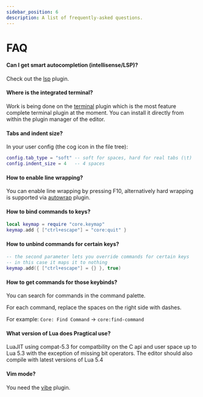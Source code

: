 ```yaml
---
sidebar_position: 6
description: A list of frequently-asked questions.
---
```


# FAQ

#### Can I get smart autocompletion (intellisense/LSP)?

Check out the [lsp] plugin.

#### Where is the integrated terminal?

Work is being done on the [terminal] plugin which is the most feature complete
terminal plugin at the moment. You can install it directly from within
the plugin manager of the editor.

#### Tabs and indent size?

In your user config (the cog icon in the file tree):

```lua
config.tab_type = "soft" -- soft for spaces, hard for real tabs (\t)
config.indent_size = 4   -- 4 spaces
```

#### How to enable line wrapping?

You can enable line wrapping by pressing F10, alternatively hard wrapping is
supported via [autowrap] plugin.

#### How to bind commands to keys?

```lua
local keymap = require "core.keymap"
keymap.add { ["ctrl+escape"] = "core:quit" }
```

#### How to unbind commands for certain keys?

```lua
-- the second parameter lets you override commands for certain keys
-- in this case it maps it to nothing
keymap.add({ ["ctrl+escape"] = {} }, true)
```

#### How to get commands for those keybinds?

You can search for commands in the command palette.

For each command, replace the spaces on the right side with dashes.

For example: `Core: Find Command` → `core:find-command`

#### What version of Lua does Pragtical use?

LuaJIT using compat-5.3 for compatbility on the C api and user space
up to Lua 5.3 with the exception of missing bit operators. The editor
should also compile with latest versions of Lua 5.4

#### Vim mode?

You need the [vibe] plugin.


[lsp]:                  https://github.com/pragtical/lsp
[terminal]:             https://github.com/pragtical/terminal
[autowrap]:             https://github.com/pragtical/plugins/blob/master/plugins/autowrap.lua?raw=1
[vibe]:                 https://github.com/pragtical/vibe
